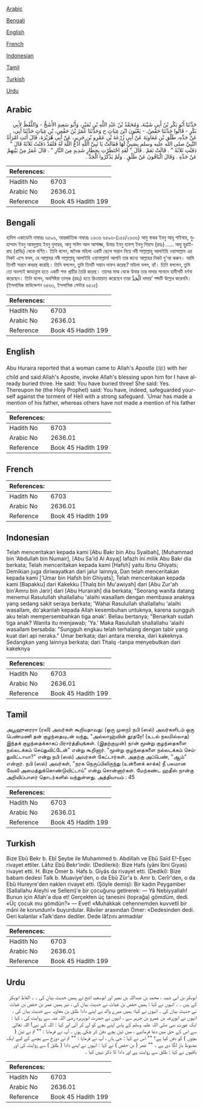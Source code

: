 [Arabic](#arabic)

[Bengali](#bengali)

[English](#english)

[French](#french)

[Indonesian](#indonesian)

[Tamil](#tamil)

[Turkish](#turkish)

[Urdu](#urdu)

## Arabic


<div dir="rtl" lang="ar" style={{fontSize:'larger',backgroundColor:'#f8f9fa',padding:20}}>
حَدَّثَنَا أَبُو بَكْرِ بْنُ أَبِي شَيْبَةَ، وَمُحَمَّدُ بْنُ عَبْدِ اللَّهِ بْنِ نُمَيْرٍ، وَأَبُو سَعِيدٍ الأَشَجُّ - وَاللَّفْظُ لأَبِي بَكْرٍ - قَالُوا حَدَّثَنَا حَفْصٌ، - يَعْنُونَ ابْنَ غِيَاثٍ ح وَحَدَّثَنَا عُمَرُ بْنُ حَفْصِ، بْنِ غِيَاثٍ حَدَّثَنَا أَبِي، عَنْ جَدِّهِ، طَلْقِ بْنِ مُعَاوِيَةَ عَنْ أَبِي زُرْعَةَ بْنِ عَمْرِو بْنِ جَرِيرٍ، عَنْ أَبِي هُرَيْرَةَ، قَالَ أَتَتِ امْرَأَةٌ النَّبِيَّ صلى الله عليه وسلم بِصَبِيٍّ لَهَا فَقَالَتْ يَا نَبِيَّ اللَّهِ ادْعُ اللَّهَ لَهُ فَلَقَدْ دَفَنْتُ ثَلاَثَةً قَالَ ‏"‏ دَفَنْتِ ثَلاَثَةً ‏"‏ ‏.‏ قَالَتْ نَعَمْ ‏.‏ قَالَ ‏"‏ لَقَدِ احْتَظَرْتِ بِحِظَارٍ شَدِيدٍ مِنَ النَّارِ ‏"‏ ‏.‏ قَالَ عُمَرُ مِنْ بَيْنِهِمْ عَنْ جَدِّهِ ‏.‏ وَقَالَ الْبَاقُونَ عَنْ طَلْقٍ ‏.‏ وَلَمْ يَذْكُرُوا الْجَدَّ ‏.‏
</div>
<div style={{backgroundColor:'#f8f9fa',padding:20, marginBottom: 10}}><table> <thead> <tr> <th>References:</th> <th></th> </tr> </thead> <tbody><tr><td>Hadith No</td><td>6703</td></tr><tr><td>Arabic No</td><td>2636.01</td></tr><tr><td>Reference</td><td>Book 45 Hadith 199</td></tr></tbody></table></div>

## Bengali


<div dir="ltr" lang="bn" style={{fontSize:'larger',backgroundColor:'#f8f9fa',padding:20}}>
হাদিস একাডেমি নাম্বারঃ ৬৫৯৬, আন্তর্জাতিক নাম্বারঃ ২৬৩৬ ৬৫৯৬-(১৫৫/২৬৩৬) আবু বাকর ইবনু আবূ শাইবাহ, মুহাম্মাদ ইবনু আবদুল্লাহ ইবনু নুমায়র, আবু সাঈদ আল আশাজ্জ, উমার ইবনু হাফস্ ইবনু গিয়াস (রহঃ) ..... আবু হুরাইরাহ (রাযিঃ) থেকে বর্ণিত। তিনি বলেন, জনৈক মহিলা একটি ছেলে সন্তান নিয়ে নবী সাল্লাল্লাহু আলাইহি ওয়াসাল্লাম এর নিকট এসে বলল, হে আল্লাহর নবী সাল্লাল্লাহু আলাইহি ওয়াসাল্লাম! আপনি তার জন্যে আল্লাহর নিকট দু’আ করুন। আমি তিনটি সন্তান কবরস্থ করেছি। তিনি বললেন, তুমি তিনটি সন্তান দাফন করেছ? মহিলা বলল, হ্যাঁ। তিনি বললেন, তুমি তো অবশ্যই জাহান্নাম হতে একটি শক্ত প্রাচীর তৈরি করেছ। তাদের মাঝ থেকে উমার তার দাদার সানাদে হাদীসটি বর্ণনা করেছেন। তিনি বলেন, অবশিষ্টরা তাল্‌ক (রহঃ) হতে রিওয়ায়াত করেছেন তারা الْجَدَّ দাদার’ শব্দটি উল্লেখ করেননি। (ইসলামিক ফাউন্ডেশন ৬৪৬৩, ইসলামিক সেন্টার ৬৫১৫)
</div>
<div style={{backgroundColor:'#f8f9fa',padding:20, marginBottom: 10}}><table> <thead> <tr> <th>References:</th> <th></th> </tr> </thead> <tbody><tr><td>Hadith No</td><td>6703</td></tr><tr><td>Arabic No</td><td>2636.01</td></tr><tr><td>Reference</td><td>Book 45 Hadith 199</td></tr></tbody></table></div>

## English


<div dir="ltr" lang="en" style={{fontSize:'larger',backgroundColor:'#f8f9fa',padding:20}}>
Abu Huraira reported that a woman came to Allah's Apostle (ﷺ) with her child and said:Allah's Apostle, invoke Allah's blessing upon him for I have already buried three. He said: You have buried three! She said: Yes. Thereupon he (the Holy Prophet) said: You have, indeed, safeguarded yourself against the torment of Hell with a strong safeguard. 'Umar has made a mention of his father, whereas others have not made a mention of his father
</div>
<div style={{backgroundColor:'#f8f9fa',padding:20, marginBottom: 10}}><table> <thead> <tr> <th>References:</th> <th></th> </tr> </thead> <tbody><tr><td>Hadith No</td><td>6703</td></tr><tr><td>Arabic No</td><td>2636.01</td></tr><tr><td>Reference</td><td>Book 45 Hadith 199</td></tr></tbody></table></div>

## French


<div dir="ltr" lang="fr" style={{fontSize:'larger',backgroundColor:'#f8f9fa',padding:20}}>

</div>
<div style={{backgroundColor:'#f8f9fa',padding:20, marginBottom: 10}}><table> <thead> <tr> <th>References:</th> <th></th> </tr> </thead> <tbody><tr><td>Hadith No</td><td>6703</td></tr><tr><td>Arabic No</td><td>2636.01</td></tr><tr><td>Reference</td><td>Book 45 Hadith 199</td></tr></tbody></table></div>

## Indonesian


<div dir="ltr" lang="id" style={{fontSize:'larger',backgroundColor:'#f8f9fa',padding:20}}>
Telah menceritakan kepada kami [Abu Bakr bin Abu Syaibah], [Muhammad bin 'Abdullah bin Numair], [Abu Sa'id Al Asyaj] lafazh ini milik Abu Bakr dia berkata; Telah menceritakan kepada kami [Hafsh] yaitu Ibnu Ghiyats; Demikian juga diriwayatkan dari jalur lainnya, Dan telah menceritakan kepada kami ['Umar bin Hafsh bin Ghiyats]; Telah menceritakan kepada kami [Bapakku] dari Kakekku [Thalq bin Mu'awiyah] dari [Abu Zur'ah bin'Amru bin Jarir] dari [Abu Hurairah] dia berkata; "Seorang wanita datang menemui Rasulullah shallallahu 'alaihi wasallam dengan membawa anaknya yang sedang sakit seraya berkata; 'Wahai Rasulullah shallallahu 'alaihi wasallam, do'akanlah kepada Allah kesembuhan untuknya, karena sungguh aku telah mempersembahkan tiga anak'. Beliau bertanya; "Benarkah sudah tiga anak? Wanita itu menjawab; 'Ya.' Maka Rasulullah shallallahu 'alaihi wasallam bersabda: "Sungguh engkau telah terhalang dengan tabir yang kuat dari api neraka." Umar berkata; dari antara mereka, dari kakeknya. Sedangkan yang lainnya berkata; dari Thalq -tanpa menyebutkan dari kakeknya
</div>
<div style={{backgroundColor:'#f8f9fa',padding:20, marginBottom: 10}}><table> <thead> <tr> <th>References:</th> <th></th> </tr> </thead> <tbody><tr><td>Hadith No</td><td>6703</td></tr><tr><td>Arabic No</td><td>2636.01</td></tr><tr><td>Reference</td><td>Book 45 Hadith 199</td></tr></tbody></table></div>

## Tamil


<div dir="ltr" lang="ta" style={{fontSize:'larger',backgroundColor:'#f8f9fa',padding:20}}>
அபூஹுரைரா (ரலி) அவர்கள் கூறியதாவது: (ஒரு முறை) நபி (ஸல்) அவர்களிடம் ஒரு பெண்மணி தன் குழந்தையுடன் வந்து, "அல்லாஹ்வின் தூதரே! (உடல் நலமில்லாத) இந்தக் குழந்தைக்காகப் பிரார்த்தியுங்கள். (இதற்குமுன்) நான் மூன்று குழந்தைகளை நல்லடக்கம் செய்துவிட்டேன்" என்று கூறினார். "மூன்று குழந்தைகளை நல்லடக்கம் செய்துவிட்டாயா?" என்று நபி (ஸல்) அவர்கள் கேட்டார்கள். அதற்கு அப்பெண், "ஆம்" என்றார். நபி (ஸல்) அவர்கள், "நரக நெருப்பிலிருந்து (உன்னைக் காக்க) நீ பலமான வேலி அமைத்துக்கொண்டுவிட்டாய்" என்று சொன்னார்கள். மேற்கண்ட ஹதீஸ் நான்கு அறிவிப்பாளர் தொடர்களில் வந்துள்ளது. அத்தியாயம் : 45
</div>
<div style={{backgroundColor:'#f8f9fa',padding:20, marginBottom: 10}}><table> <thead> <tr> <th>References:</th> <th></th> </tr> </thead> <tbody><tr><td>Hadith No</td><td>6703</td></tr><tr><td>Arabic No</td><td>2636.01</td></tr><tr><td>Reference</td><td>Book 45 Hadith 199</td></tr></tbody></table></div>

## Turkish


<div dir="ltr" lang="tr" style={{fontSize:'larger',backgroundColor:'#f8f9fa',padding:20}}>
Bize Ebû Bekr b. Ebî Şeybe ile Muhammed b. Abdillah ve Ebû Saîd E!-Eşec rivayet ettiler. Lâfız Ebû Bekr'indir. (Dedilerki): Bize Hafs (yâni İbni Gıyas) rivayet etti. H. Bize Ömer b. Hafs b. Giyâs da rivayet etti. (Dediki): Bize babam dedesi Talk b. Muaviye'den, o da Ebû Zûr'a b. Amr b. Cerîr'den, o da Ebû Hureyre'den naklen rivayet etti. (Şöyle demiş): Bir kadın Peygamber (Sallallahu Aleyhi ve Sellem)'e bir çocuğunu getirerek: — Yâ Nebiyyallah! Bunun için Allah'a dua et! Gerçekten üç tanesini (toprağa) gömdüm, dedi. «Üç çocuk mu gömdün?» — Evet! «Muhakkak cehennemden kuvvetli bir mâni ile korundun!» buyurdular. Râviler arasından Ömer: «Dedesinden dedi. Geri kalanlar «Talk'dan» dediler. Dede lâfzını anmadılar
</div>
<div style={{backgroundColor:'#f8f9fa',padding:20, marginBottom: 10}}><table> <thead> <tr> <th>References:</th> <th></th> </tr> </thead> <tbody><tr><td>Hadith No</td><td>6703</td></tr><tr><td>Arabic No</td><td>2636.01</td></tr><tr><td>Reference</td><td>Book 45 Hadith 199</td></tr></tbody></table></div>

## Urdu


<div dir="rtl" lang="ur" style={{fontSize:'larger',backgroundColor:'#f8f9fa',padding:20}}>
ابوبکر بن ابی شیبہ ، محمد بن عبداللہ بن نمیر اور ابوسعید اشج نے ہمیں حدیث بیان کی ۔ ۔ الفاظ ابوبکر کے ہیں ۔ ۔ انہوں نے کہا : ہمیں حفص بن غیاث نے حدیث بیان کی ، نیز ہمیں عمر بن حفص بن غیاث نے حدیث بیان کی ۔ انہوں نے کہا؛ ہمیں میرے والد نے اپنے دادا طلق بن معاویہ سے حدیث بیان کی ، انہوں نے ابوزرعہ بن عمرو بن جریر سے ، انہوں نے حضرت ابوہریرہ رضی اللہ عنہ سے روایت کی ، کہا : ایک عورت نبی صلی اللہ علیہ وسلم کے پاس اپنے بچے کو لے کر آئی اور کہا : اللہ کے نبی! اللہ تعالیٰ سے اس کے حق میں دعا فرمائیے ، میں تین بچے دفن کر چکی ہوں ۔ آپ نے فرمایا : "" تم نے تین ( بچوں ) کو دفن کیا ہے؟ "" اس نے کہا : جی ہاں ، آپ نے فرمایا : "" تم نے دوزخ سے بچنے کے لیے ایک مضبوط باڑ لگا دی ہے ۔ "" عمر ( بن حفص ) نے کہا : انہوں نے اپنے دادا ( طلق ) سے روایت کی اور باقیوں نے کہا : طلق سے روایت ہے اور دادا کا ذکر نہیں کیا ۔
</div>
<div style={{backgroundColor:'#f8f9fa',padding:20, marginBottom: 10}}><table> <thead> <tr> <th>References:</th> <th></th> </tr> </thead> <tbody><tr><td>Hadith No</td><td>6703</td></tr><tr><td>Arabic No</td><td>2636.01</td></tr><tr><td>Reference</td><td>Book 45 Hadith 199</td></tr></tbody></table></div>